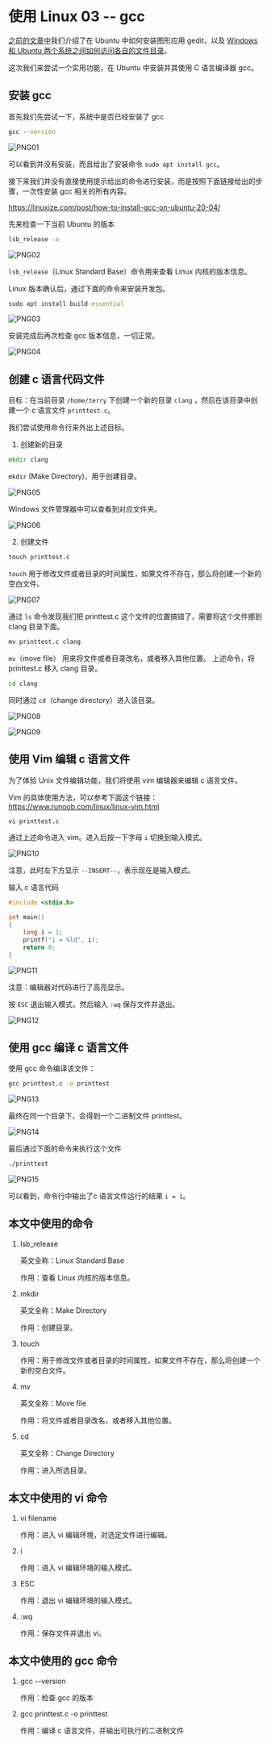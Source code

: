 # 使用 Linux 03 -- gcc

[之前的文章中](/使用Ubuntu01.md)我们介绍了在 Ubuntu 中如何安装图形应用 gedit，以及 [Windows 和 Ubuntu 两个系统之间如何访问各自的文件目录](/使用Ubuntu02.md)。

这次我们来尝试一个实用功能，在 Ubuntu 中安装并其使用 C 语言编译器 gcc。

## 安装 gcc

首先我们先尝试一下，系统中是否已经安装了 gcc

```cmd
gcc --version
```

![PNG01](/doc/illustrations/linuxuse03/win11gcc-01.png)

可以看到并没有安装，而且给出了安装命令 `sudo apt install gcc`。

接下来我们并没有直接使用提示给出的命令进行安装，而是按照下面链接给出的步骤，一次性安装 gcc 相关的所有内容。

https://linuxize.com/post/how-to-install-gcc-on-ubuntu-20-04/

先来检查一下当前 Ubuntu 的版本

```cmd
lsb_release -a
```

![PNG02](/doc/illustrations/linuxuse03/win11gcc-02.png)

`lsb_release`（Linux Standard Base）命令用来查看 Linux 内核的版本信息。

Linux 版本确认后，通过下面的命令来安装开发包。

```cmd
sudo apt install build-essential
```

![PNG03](/doc/illustrations/linuxuse03/win11gcc-05.png)

安装完成后再次检查 gcc 版本信息，一切正常。

![PNG04](/doc/illustrations/linuxuse03/win11gcc-07.png)

## 创建 c 语言代码文件

目标：在当前目录 `/home/terry` 下创建一个新的目录 `clang` ，然后在该目录中创建一个 c 语言文件 `printtest.c`。

我们尝试使用命令行来外出上述目标。

1. 创建新的目录

```cmd
mkdir clang
```

`mkdir` (Make Directory)，用于创建目录。

![PNG05](/doc/illustrations/linuxuse03/win11gcc-08.png)

Windows 文件管理器中可以查看到对应文件夹。

![PNG06](/doc/illustrations/linuxuse03/win11gcc-09.png)

2. 创建文件

```cmd
touch printtest.c
```
`touch` 用于修改文件或者目录的时间属性，如果文件不存在，那么将创建一个新的空白文件。

![PNG07](/doc/illustrations/linuxuse03/win11gcc-10.png)

通过 `ls` 命令发现我们把 printtest.c 这个文件的位置搞错了，需要将这个文件挪到 clang 目录下面。

```cmd
mv printtest.c clang
```

`mv`（move file） 用来将文件或者目录改名，或者移入其他位置。
上述命令，将 printtest.c 移入 clang 目录。

```cmd
cd clang
```
同时通过 `cd`（change directory）进入该目录。

![PNG08](/doc/illustrations/linuxuse03/win11gcc-12.png)

![PNG09](/doc/illustrations/linuxuse03/win11gcc-13.png)

## 使用 Vim 编辑 c 语言文件

为了体验 Unix 文件编辑功能，我们将使用 vim 编辑器来编辑 c 语言文件。

Vim 的具体使用方法，可以参考下面这个链接：
https://www.runoob.com/linux/linux-vim.html

```cmd
vi printtest.c
```
通过上述命令进入 vim。进入后按一下字母 `i` 切换到输入模式。

![PNG10](/doc/illustrations/linuxuse03/win11gcc-14.png)

注意，此时左下方显示 `--INSERT--`，表示现在是输入模式。

输入 c 语言代码

```c
#include <stdio.h>

int main()
{
    long i = 1;
    printf("i = %ld", i);
    return 0;
}
```

![PNG11](/doc/illustrations/linuxuse03/win11gcc-15.png)

注意：编辑器对代码进行了高亮显示。

按 `ESC` 退出输入模式，然后输入 `:wq` 保存文件并退出。

![PNG12](/doc/illustrations/linuxuse03/win11gcc-16.png)

## 使用 gcc 编译 c 语言文件

使用 gcc 命令编译该文件：

```cmd
gcc printtest.c -o printtest
```

![PNG13](/doc/illustrations/linuxuse03/win11gcc-17.png)

最终在同一个目录下，会得到一个二进制文件 printtest。

![PNG14](/doc/illustrations/linuxuse03/win11gcc-18.png)

最后通过下面的命令来执行这个文件

```cmd
./printtest
```

![PNG15](/doc/illustrations/linuxuse03/win11gcc-20.png)

可以看到，命令行中输出了c 语言文件运行的结果 `i = 1`。

## 本文中使用的命令

1. lsb_release 
 
    英文全称：Linux Standard Base
 
    作用：查看 Linux 内核的版本信息。

2. mkdir
 
    英文全称：Make Directory

    作用：创建目录。

3. touch
 
    作用：用于修改文件或者目录的时间属性，如果文件不存在，那么将创建一个新的空白文件。

4. mv
 
    英文全称：Move file

    作用：将文件或者目录改名，或者移入其他位置。

5. cd

    英文全称：Change Directory

    作用：进入所选目录。

## 本文中使用的 vi 命令

1. vi filename

    作用：进入 vi 编辑环境，对选定文件进行编辑。

2. i

    作用：进入 vi 编辑环境的输入模式。

3. ESC

    作用：退出 vi 编辑环境的输入模式。

4. :wq

    作用：保存文件并退出 vi。

## 本文中使用的 gcc 命令

1. gcc --version

    作用：检查 gcc 的版本

2. gcc printtest.c -o printtest

    作用：编译 c 语言文件，并输出可执行的二进制文件